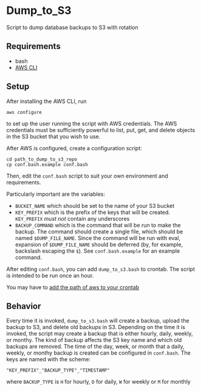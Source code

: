# Dump_to_S3

Script to dump database backups to S3 with rotation

## Requirements

- bash
- [AWS CLI](https://aws.amazon.com/cli/)

## Setup

After installing the AWS CLI, run 

```
aws configure
```

to set up the user running the script with AWS credentials. The AWS
credentials must be sufficiently powerful to list, put, get, and delete
objects in the S3 bucket that you wish to use.

After AWS is configured, create a configuration script:

```
cd path_to_dump_to_s3_repo
cp conf.bash.example conf.bash
```

Then, edit the `conf.bash` script to suit your own environment and requirements.

Particularly important are the variables:

* `BUCKET_NAME` which should be set to the name of your S3 bucket
* `KEY_PREFIX` which is the prefix of the keys that will be created.
  `KEY_PREFIX` *must not* contain any underscores
* `BACKUP_COMMAND` which is the command that will be run to make the backup.
  The command should create a single file, which should be named 
  `$DUMP_FILE_NAME`. Since the command will be run with eval, expansion of
  `$DUMP_FILE_NAME` should be deferred (by, for example, backslash escaping 
  the `$`). See `conf.bash.example` for an example command.

After editing `conf.bash`, you can add `dump_to_s3.bash` to crontab. The
script is intended to be run once an hour.

You may have to 
[add the path of aws to your crontab](http://stackoverflow.com/questions/26480860/aws-not-working-working-from-cronjob)

## Behavior

Every time it is invoked, `dump_to_s3.bash` will create a backup, upload the
backup to S3, and delete old backups in S3. Depending on the time it is 
invoked, the script may create a backup that is either hourly, daily, 
weekly, or monthy. The kind of backup affects the S3 key name and which old
backups are removed. The time of the day, week, or month that a daily, weekly,
or monthy backup is created can be configured in `conf.bash`. The keys are
named with the scheme:

```
"KEY_PREFIX"_"BACKUP_TYPE"_"TIMESTAMP"
```

where `BACKUP_TYPE` is `H` for hourly, `D` for daily, `W` for weekly or `M` for monthly

